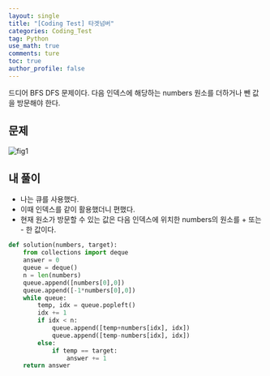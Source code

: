 ```yaml
---
layout: single
title: "[Coding Test] 타겟넘버"
categories: Coding_Test
tag: Python
use_math: true
comments: ture
toc: true
author_profile: false
---
```


드디어 BFS DFS 문제이다. 다음 인덱스에 해당하는 numbers 원소를 더하거나 뺀 값을 방문해야 한다.

## 문제 
![fig1]({{site.url}}/images/2023-04-11-ct23/문제설명.png)

## 내 풀이
* 나는 큐를 사용했다.
* 이때 인덱스를 같이 활용했더니 편했다.
* 현재 원소가 방문할 수 있는 값은 다음 인덱스에 위치한 numbers의 원소를 + 또는 - 한 값이다.

```python
def solution(numbers, target):
    from collections import deque
    answer = 0
    queue = deque()
    n = len(numbers)
    queue.append([numbers[0],0])
    queue.append([-1*numbers[0],0])
    while queue:
        temp, idx = queue.popleft()
        idx += 1
        if idx < n:
            queue.append([temp+numbers[idx], idx])
            queue.append([temp-numbers[idx], idx])
        else:
            if temp == target:
                answer += 1
    return answer
```
